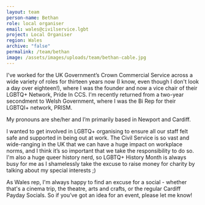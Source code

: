 ```yaml
---
layout: team
person-name: Bethan
role: local organiser
email: wales@civilservice.lgbt
project: Local Organiser
region: Wales
archive: "false"
permalink: /team/bethan
image: /assets/images/uploads/team/bethan-cable.jpg
---
```

I've worked for the UK Government’s Crown Commercial Service across a wide variety of roles for thirteen years now (I know, even though I don't look a day over eighteen!), where I was the founder and now a vice chair of their LGBTQ+ Network, Pride In CCS. I'm recently returned from a two-year secondment to Welsh Government, where I was the Bi Rep for their LGBTQI+ network, PRISM.

My pronouns are she/her and I’m primarily based in Newport and Cardiff.

I wanted to get involved in LGBTQ+ organising to ensure all our staff felt safe and supported in being out at work. The Civil Service is so vast and wide-ranging in the UK that we can have a huge impact on workplace norms, and I think it’s so important that we take the responsibility to do so. I'm also a huge queer history nerd, so LGBTQ+ History Month is always busy for me as I shamelessly take the excuse to raise money for charity by talking about my special interests ;)

As Wales rep, I'm always happy to find an excuse for a social - whether that's a cinema trip, the theatre, arts and crafts, or the regular Cardiff Payday Socials. So if you’ve got an idea for an event, please let me know!
